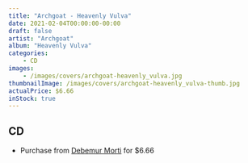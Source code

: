 ```yaml
---
title: "Archgoat - Heavenly Vulva"
date: 2021-02-04T00:00:00-00:00
draft: false
artist: "Archgoat"
album: "Heavenly Vulva"
categories:
    - CD
images:
    - /images/covers/archgoat-heavenly_vulva.jpg
thumbnailImage: /images/covers/archgoat-heavenly_vulva-thumb.jpg
actualPrice: $6.66
inStock: true
---
```


## CD
* Purchase from [Debemur Morti](https://debemurmorti.aisamerch.com/item/74837) for $6.66
